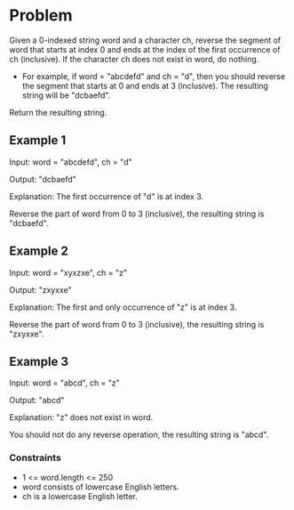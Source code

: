 # Problem

Given a 0-indexed string word and a character ch, reverse the segment of word that starts at index 0 and ends at the index of the first occurrence of ch (inclusive). If the character ch does not exist in word, do nothing.

- For example, if word = "abcdefd" and ch = "d", then you should reverse the segment that starts at 0 and ends at 3 (inclusive). The resulting string will be "dcbaefd".

Return the resulting string.

## Example 1

Input: word = "abcdefd", ch = "d"

Output: "dcbaefd"

Explanation: The first occurrence of "d" is at index 3. 

Reverse the part of word from 0 to 3 (inclusive), the resulting string is "dcbaefd".

## Example 2

Input: word = "xyxzxe", ch = "z"

Output: "zxyxxe"

Explanation: The first and only occurrence of "z" is at index 3.

Reverse the part of word from 0 to 3 (inclusive), the resulting string is "zxyxxe".

## Example 3

Input: word = "abcd", ch = "z"

Output: "abcd"

Explanation: "z" does not exist in word.

You should not do any reverse operation, the resulting string is "abcd".
 
### Constraints

- 1 <= word.length <= 250
- word consists of lowercase English letters.
- ch is a lowercase English letter.
